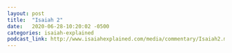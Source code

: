 ```yaml
---
layout: post
title:  "Isaiah 2"
date:   2020-06-28-10:20:02 -0500
categories: isaiah-explained
podcast_link: http://www.isaiahexplained.com/media/commentary/Isaiah2.mp3
---
```

